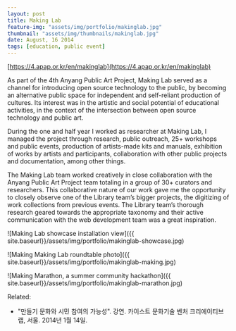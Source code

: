 ```yaml
---
layout: post
title: Making Lab
feature-img: "assets/img/portfolio/makinglab.jpg"
thumbnail: "assets/img/thumbnails/makinglab.jpg"
date: August, 16 2014
tags: [education, public event]
---
```


[https://4.apap.or.kr/en/makinglab](https://4.apap.or.kr/en/makinglab)

As part of the 4th Anyang Public Art Project, Making Lab served as a channel for introducing open source technology to the public, by becoming an alternative public space for independent and self-reliant production of cultures. Its interest was in the artistic and social potential of educational activities, in the context of the intersection between open source technology and public art. 

During the one and half year I worked as researcher at Making Lab, I managed the project through research, public outreach, 25+ workshops and public events, production of artists-made kits and manuals, exhibition of works by artists and participants, collaboration with other public projects and documentation, among other things. 

The Making Lab team worked creatively in close collaboration with the Anyang Public Art Project team totaling in a group of 30+ curators and researchers. This collaborative nature of our work gave me the opportunity to closely observe one of the Library team’s bigger projects, the digitizing of work collections from previous events. The Library team’s thorough research geared towards the appropriate taxonomy and their active communication with the web development team was a great inspiration.

![Making Lab showcase installation view]({{ site.baseurl}}/assets/img/portfolio/makinglab-showcase.jpg)

![Making Making Lab roundtable photo]({{ site.baseurl}}/assets/img/portfolio/makinglab-making.jpg)

![Making Marathon, a summer community hackathon]({{ site.baseurl}}/assets/img/portfolio/makinglab-marathon.jpg)

Related:

- "만들기 문화와 시민 참여의 가능성". 강연. 카이스트 문화기술 벤처 크리에이티브랩, 서울. 2014년 1월 14일. <!-- slides -->